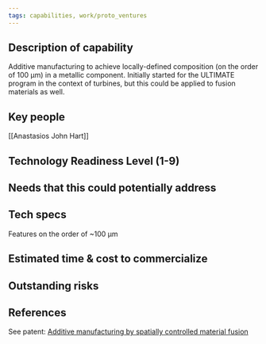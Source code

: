 ```yaml
---
tags: capabilities, work/proto_ventures
---
```


## Description of capability
Additive manufacturing to achieve locally-defined composition (on the order of 100 µm) in a metallic component. Initially started for the ULTIMATE program in the context of turbines, but this could be applied to fusion materials as well. 
## Key people
[[Anastasios John Hart]]

## Technology Readiness Level (1-9)

## Needs that this could potentially address

## Tech specs
Features on the order of ~100 µm

## Estimated time & cost to commercialize

## Outstanding risks

## References
See patent: [Additive manufacturing by spatially controlled material fusion](https://patents.google.com/patent/US11602792B2/en)
